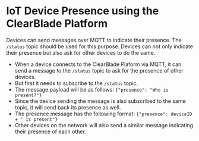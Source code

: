 # IoT Device Presence using the ClearBlade Platform

Devices can send messages over MQTT to indicate their presence. The ```/status``` topic should be used for this purpose. Devices can not only indicate their presence but also ask for other devices to do the same.

- When a device connects to the ClearBlade Plaform via MQTT, it can send a message to the ```/status``` topic to ask for the presence of other devices. 
- But first it needs to subscribe to the ```/status``` topic.
- The message payload will be as follows:
```{"presence": "Who is present?"}```
- Since the device sending the message is also subscribed to the same topic, it will send back its presence as well.
- The presence message has the following format:
```{"presence": deviceID + " is present"}```
- Other devices on the network will also send a similar message indicating their presence of each other.